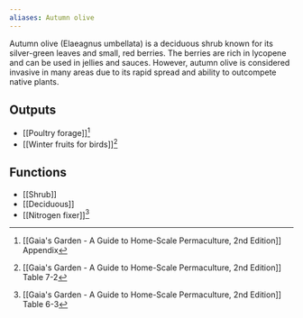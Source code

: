 ```yaml
---
aliases: Autumn olive
---
```

Autumn olive (Elaeagnus umbellata) is a deciduous shrub known for its silver-green leaves and small, red berries. The berries are rich in lycopene and can be used in jellies and sauces. However, autumn olive is considered invasive in many areas due to its rapid spread and ability to outcompete native plants.
## Outputs
- [[Poultry forage]][^1]
- [[Winter fruits for birds]][^2]
## Functions
- [[Shrub]]
- [[Deciduous]]
- [[Nitrogen fixer]][^3]

[^1]: [[Gaia's Garden - A Guide to Home-Scale Permaculture, 2nd Edition]] Appendix
[^2]: [[Gaia's Garden - A Guide to Home-Scale Permaculture, 2nd Edition]] Table 7-2
[^3]: [[Gaia's Garden - A Guide to Home-Scale Permaculture, 2nd Edition]] Table 6-3